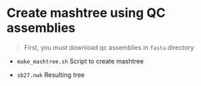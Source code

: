 # Create mashtree using QC assemblies 

> First, you must download qc assemblies in `fasta` directory


* `make_mashtree.sh` Script to create mashtree

* `sb27.nwk` Resulting tree